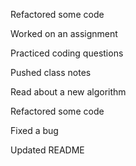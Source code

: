 Refactored some code

Worked on an assignment

Practiced coding questions

Pushed class notes

Read about a new algorithm

Refactored some code

Fixed a bug

Updated README

